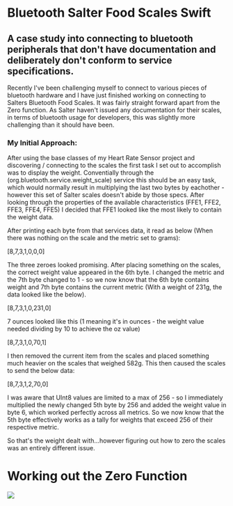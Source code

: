 # Bluetooth Salter Food Scales Swift
## A case study into connecting to bluetooth peripherals that don't have documentation and deliberately don't conform to service specifications.

Recently I've been challenging myself to connect to various pieces of bluetooth hardware and I have just finished working on connecting to Salters Bluetooth Food Scales. It was fairly straight forward apart from the Zero function. As Salter haven't issued any documentation for their scales, in terms of bluetooth usage for developers, this was slightly more challenging than it should have been. 

### My Initial Approach:

After using the base classes of my Heart Rate Sensor project and discovering / connecting to the scales the first task I set out to accomplish was to display the weight. Conventially through the (org.bluetooth.service.weight_scale) service this should be an easy task, which would normally result in multiplying the last two bytes by eachother - however this set of Salter scales doesn't abide by those specs. After looking through the properties of the available characteristics (FFE1, FFE2, FFE3, FFE4, FFE5) I decided that FFE1 looked like the most likely to contain the weight data. 

After printing each byte from that services data, it read as below (When there was nothing on the scale and the metric set to grams):

[8,7,3,1,0,0,0] 

The three zeroes looked promising. After placing something on the scales, the correct weight value appeared in the 6th byte. I changed the metric and the 7th byte changed to 1 - so we now know that the 6th byte contains weight and 7th byte contains the current metric (With a weight of 231g, the data looked like the below).

[8,7,3,1,0,231,0] 

7 ounces looked like this (1 meaning it's in ounces - the weight value needed dividing by 10 to achieve the oz value)

[8,7,3,1,0,70,1] 

I then removed the current item from the scales and placed something much heavier on the scales that weighed 582g. This then caused the scales to send the below data:

[8,7,3,1,2,70,0] 

I was aware that UInt8 values are limited to a max of 256 - so I immediately multiplied the newly changed 5th byte by 256 and added the weight value in byte 6, which worked perfectly across all metrics. So we now know that the 5th byte effectively works as a tally for weights that exceed 256 of their respective metric. 

So that's the weight dealt with...however figuring out how to zero the scales was an entirely different issue. 

# Working out the Zero Function

![](ezgif-6-3e4dc5693668.gif)
